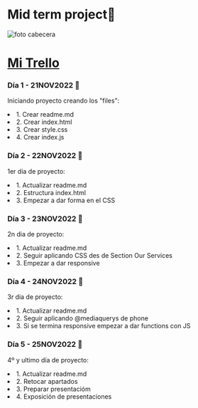 # Mid term project🚀
![foto cabecera](https://mid-term-project-gold.vercel.app/)
# [Mi Trello](https://trello.com/invite/b/DWjIjxeu/ATTI5503efaafa96ef3f8a1557831f6792839EDE7C1C/midterm-project)

### Día 1 - 21NOV2022 📆
<p>Iniciando proyecto creando los "files":</p>
<li>1. Crear readme.md</li>
<li>2. Crear index.html</li>
<li>3. Crear style.css</li>
<li>4. Crear index.js</li>

### Día 2 - 22NOV2022 📆
<p>1er dia de proyecto:</p>
<li>1. Actualizar readme.md</li>
<li>2. Estructura index.html</li>
<li>3. Empezar a dar forma en el CSS</li>


### Día 3 - 23NOV2022 📆
<p>2n dia de proyecto:</p>
<li>1. Actualizar readme.md</li>
<li>2. Seguir aplicando CSS des de Section Our Services</li>
<li>3. Empezar a dar responsive</li>


### Día 4 - 24NOV2022 📆
<p>3r dia de proyecto:</p>
<li>1. Actualizar readme.md</li>
<li>2. Seguir aplicando @mediaquerys de phone</li>
<li>3. Si se termina responsive empezar a dar functions con JS</li>

### Día 5 - 25NOV2022 📆
<p>4º y ultimo día de proyecto:</p>
<li>1. Actualizar readme.md</li>
<li>2. Retocar apartados</li>
<li>3. Preparar presentacióm</li>
<li>4. Exposición de presentaciones</li>